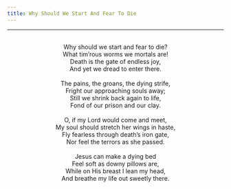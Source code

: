 ```yaml
---
title: Why Should We Start And Fear To Die
---
```


---
<center>
<br/>
Why should we start and fear to die?<br/>
What tim’rous worms we mortals are!<br/>
Death is the gate of endless joy,<br/>
And yet we dread to enter there.<br/>
<br/>
The pains, the groans, the dying strife,<br/>
Fright our approaching souls away;<br/>
Still we shrink back again to life,<br/>
Fond of our prison and our clay.<br/>
<br/>
O, if my Lord would come and meet,<br/>
My soul should stretch her wings in haste,<br/>
Fly fearless through death’s iron gate,<br/>
Nor feel the terrors as she passed.<br/>
<br/>
Jesus can make a dying bed<br/>
Feel soft as downy pillows are,<br/>
While on His breast I lean my head,<br/>
And breathe my life out sweetly there.<br/>

</center>